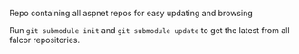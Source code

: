 Repo containing all aspnet repos for easy updating and browsing

Run `git submodule init` and `git submodule update` to get the latest from all falcor repositories.